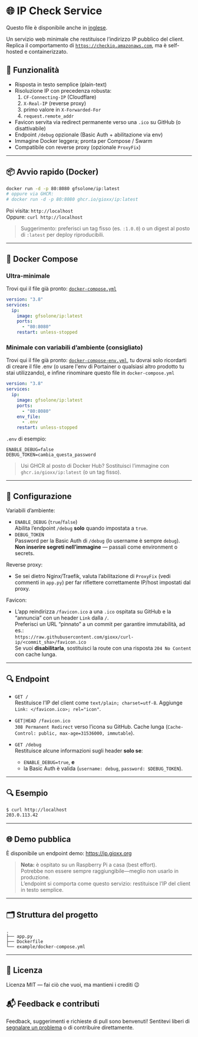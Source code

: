 # 🌐 IP Check Service

Questo file è disponibile anche in [inglese](README.md).

Un servizio web minimale che restituisce l’indirizzo IP pubblico del client. Replica il comportamento di [`https://checkip.amazonaws.com`](https://checkip.amazonaws.com), ma è self-hosted e containerizzato.

## 🚀 Funzionalità

- Risposta in testo semplice (plain-text)
- Risoluzione IP con precedenza robusta:
  1. `CF-Connecting-IP` (Cloudflare)
  2. `X-Real-IP` (reverse proxy)
  3. primo valore in `X-Forwarded-For`
  4. `request.remote_addr`
- Favicon servita via redirect permanente verso una `.ico` su GitHub (o disattivabile)
- Endpoint `/debug` opzionale (Basic Auth + abilitazione via env)
- Immagine Docker leggera; pronta per Compose / Swarm
- Compatibile con reverse proxy (opzionale `ProxyFix`)

---

## 📦 Avvio rapido (Docker)

```bash
docker run -d -p 80:8080 gfsolone/ip:latest
# oppure via GHCR:
# docker run -d -p 80:8080 ghcr.io/gioxx/ip:latest
```

Poi visita: `http://localhost`  
Oppure: `curl http://localhost`

> Suggerimento: preferisci un tag fisso (es. `:1.0.0`) o un digest al posto di `:latest` per deploy riproducibili.

---

## 🧱 Docker Compose

### Ultra-minimale
Trovi qui il file già pronto: [`docker-compose.yml`](example/docker-compose.yml)

```yaml
version: "3.8"
services:
  ip:
    image: gfsolone/ip:latest
    ports:
      - "80:8080"
    restart: unless-stopped
```

### Minimale con variabili d’ambiente (consigliato)
Trovi qui il file già pronto: [`docker-compose-env.yml`](example/docker-compose-env.yml), tu dovrai solo ricordarti di creare il file .env (o usare l'env di Portainer o qualsiasi altro prodotto tu stai utilizzando), e infine rinominare questo file in `docker-compose.yml`

```yaml
version: "3.8"
services:
  ip:
    image: gfsolone/ip:latest
    ports:
      - "80:8080"
    env_file:
      - .env
    restart: unless-stopped
```

`.env` di esempio:

```env
ENABLE_DEBUG=false
DEBUG_TOKEN=cambia_questa_password
```

> Usi GHCR al posto di Docker Hub? Sostituisci l’immagine con `ghcr.io/gioxx/ip:latest` (o un tag fisso).

---

## 🔧 Configurazione

Variabili d’ambiente:

- `ENABLE_DEBUG` (`true`/`false`)  
  Abilita l’endpoint `/debug` **solo** quando impostata a `true`.
- `DEBUG_TOKEN`  
  Password per la Basic Auth di `/debug` (lo username è sempre `debug`).  
  **Non inserire segreti nell’immagine** — passali come environment o secrets.

Reverse proxy:

- Se sei dietro Nginx/Traefik, valuta l’abilitazione di `ProxyFix` (vedi commenti in `app.py`) per far riflettere correttamente IP/host impostati dal proxy.

Favicon:

- L’app reindirizza `/favicon.ico` a una `.ico` ospitata su GitHub e la “annuncia” con un header `Link` dalla `/`.  
  Preferisci un URL “pinnato” a un commit per garantire immutabilità, ad es.:  
  `https://raw.githubusercontent.com/gioxx/curl-ip/<commit_sha>/favicon.ico`  
  Se vuoi **disabilitarla**, sostituisci la route con una risposta `204 No Content` con cache lunga.

---

## 🔍 Endpoint

- `GET /`  
  Restituisce l’IP del client come `text/plain; charset=utf-8`. Aggiunge `Link: </favicon.ico>; rel="icon"`.

- `GET|HEAD /favicon.ico`  
  `308 Permanent Redirect` verso l’icona su GitHub. Cache lunga (`Cache-Control: public, max-age=31536000, immutable`).

- `GET /debug`  
  Restituisce alcune informazioni sugli header **solo se**:
  - `ENABLE_DEBUG=true`, **e**
  - la Basic Auth è valida (`username: debug`, `password: $DEBUG_TOKEN`).

---

## 🔍 Esempio

```bash
$ curl http://localhost
203.0.113.42
```

---

## 🌐 Demo pubblica

È disponibile un endpoint demo: https://ip.gioxx.org

> **Nota:** è ospitato su un Raspberry Pi a casa (best effort).  
> Potrebbe non essere sempre raggiungibile—meglio non usarlo in produzione.  
> L’endpoint si comporta come questo servizio: restituisce l’IP del client in testo semplice.

---

## 🗂️ Struttura del progetto

```
.
├── app.py
├── Dockerfile
└── example/docker-compose.yml
```

---

## 📄 Licenza

Licenza MIT — fai ciò che vuoi, ma mantieni i crediti 😉

## 📬 Feedback e contributi

Feedback, suggerimenti e richieste di pull sono benvenuti!
Sentitevi liberi di [segnalare un problema](https://github.com/gioxx/curl-ip/issues) o di contribuire direttamente.